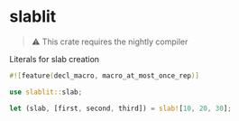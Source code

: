 # slablit

> ⚠️ This crate requires the nightly compiler

Literals for slab creation

```rust
#![feature(decl_macro, macro_at_most_once_rep)]

use slablit::slab;

let (slab, [first, second, third]) = slab![10, 20, 30];
```
